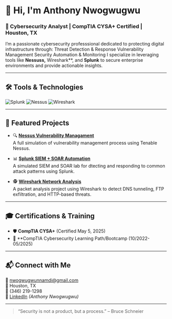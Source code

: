 # 👋 Hi, I'm Anthony Nwogwugwu

### 🔐 Cybersecurity Analyst | CompTIA CYSA+ Certified | Houston, TX

I’m a passionate cybersecurity professsional dedicated to protecting digital infrastructure through:
Threat Detection & Response
Vulnerability Management
Security Automation & Monitoring
I specialize in leveraging tools like **Nessuss,** Wireshark**, and **Splunk** to secure enterprise environments and provide actionable insights.


---

## 🛠️ Tools & Technologies

![Splunk](https://img.shields.io/badge/-Splunk-black?style=flat-square&logo=splunk)
![Nessus](https://img.shields.io/badge/-Nessus-blue?style=flat-square)
![Wireshark](https://img.shields.io/badge/-Wireshark-darkblue?style=flat-square)


---

## 📌 Featured Projects

- 🔍 **[Nessus Vulnerability Managament](https://github.com/anthonycysa/nessus-vulnerability-management-lab)**  
  A full simulation of vulnerability management process using Tenable Nessus.

- 📊 **[Splunk SIEM + SOAR Automation](https://github.com/anthonycysa/splunk-siem-soar-lab)**  
  A simulated SIEM and SOAR lab for dtecting and responding to common attack patterns using Splunk.

- 🕵️ **[Wireshark Network Analysis](https://github.com/anthonycysa/wireshark-network-analysis-lab)**  
  A packet analysis project using Wireshark to detect DNS tunneling, FTP exfiltration, and HTTP-based threats.

---

## 🎓 Certifications & Training

- 🛡️ **CompTIA CYSA+** (Certified May 5, 2025)
- 🏫 **CompTIA Cybersecurity Learning Path/Bootcamp (10/2022-05/2025)
  

---

## 📬 Connect with Me

📧 nwogwugwunnamdi@gmail.com  
📍 Houston, TX  
📱 (346) 219-1298  
🔗 [LinkedIn](https://linkedin.com) _(Anthony Nwogwugwu)_

---

> “Security is not a product, but a process.” – Bruce Schneier
